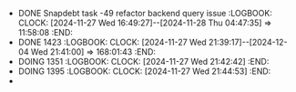 - DONE Snapdebt task -49 refactor backend query issue
  :LOGBOOK:
  CLOCK: [2024-11-27 Wed 16:49:27]--[2024-11-28 Thu 04:47:35] =>  11:58:08
  :END:
- DONE 1423
  :LOGBOOK:
  CLOCK: [2024-11-27 Wed 21:39:17]--[2024-12-04 Wed 21:41:00] =>  168:01:43
  :END:
- DOING 1351
  :LOGBOOK:
  CLOCK: [2024-11-27 Wed 21:42:42]
  :END:
- DOING 1395
  :LOGBOOK:
  CLOCK: [2024-11-27 Wed 21:44:53]
  :END:
-